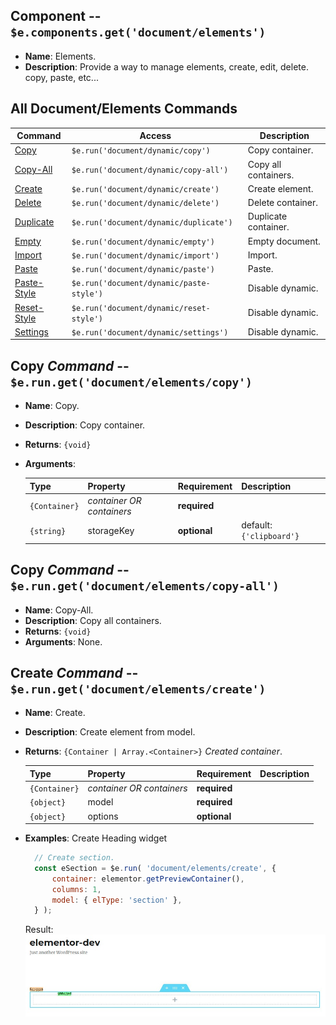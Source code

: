 ## Component -- `$e.components.get('document/elements')`

*  **Name**: Elements.
*  **Description**: Provide a way to manage elements, create, edit, delete. copy, paste, etc...

## All **Document/Elements** Commands
| Command                                   | Access                                            | Description         
|-------------------------------------------|---------------------------------------------------|-----------------------------------------
| [Copy](#)                                 | `$e.run('document/dynamic/copy')`                 | Copy container. 
| [Copy-All](#)                             | `$e.run('document/dynamic/copy-all')`             | Copy all containers. 
| [Create](#)                               | `$e.run('document/dynamic/create')`               | Create element. 
| [Delete](#)                               | `$e.run('document/dynamic/delete')`               | Delete container. 
| [Duplicate](#)                            | `$e.run('document/dynamic/duplicate')`            | Duplicate container. 
| [Empty](#)                                | `$e.run('document/dynamic/empty')`                | Empty document. 
| [Import](#)                               | `$e.run('document/dynamic/import')`               | Import. 
| [Paste](#)                                | `$e.run('document/dynamic/paste')`                | Paste. 
| [Paste-Style](#)                          | `$e.run('document/dynamic/paste-style')`          | Disable dynamic. 
| [Reset-Style](#)                          | `$e.run('document/dynamic/reset-style')`          | Disable dynamic. 
| [Settings](#)                             | `$e.run('document/dynamic/settings')`             | Disable dynamic. 

## Copy _Command_ -- `$e.run.get('document/elements/copy')`
*  **Name**: Copy.
*  **Description**: Copy container.
*  **Returns**: `{void}`
*  **Arguments**: 

    | Type          | Property                           | Requirement       | Description |
    |---            |---                                 |---                |---|
    | `{Container}` | _container OR containers_          | **required**      | 
    | `{string}`    | storageKey                         | **optional**      | default: `{'clipboard'}`

## Copy _Command_ -- `$e.run.get('document/elements/copy-all')`
*  **Name**: Copy-All.
*  **Description**: Copy all containers.
*  **Returns**: `{void}`
*  **Arguments**: None.

## Create _Command_ -- `$e.run.get('document/elements/create')`
*  **Name**: Create.
*  **Description**: Create element from model.
*  **Returns**: `{Container | Array.<Container>}` *Created container*.

    | Type          | Property                           | Requirement       | Description |
    |---            |---                                 |---                |---|
    | `{Container}` | _container OR containers_          | **required**      | 
    | `{object}`    | model                              | **required**      | 
    | `{object}`    | options                            | **optional**      | 

* **Examples**:
    Create Heading widget 
    ```javascript
      // Create section.
      const eSection = $e.run( 'document/elements/create', {
          container: elementor.getPreviewContainer(),
          columns: 1,
          model: { elType: 'section' },
      } );  
    ```
    Result: ![Example5](../images/edocument-elements/1.jpg)
    
